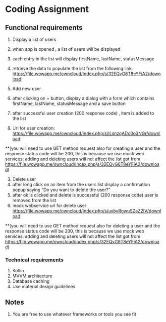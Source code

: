 # Coding Assignment #

## Functional requirements

1.	Display a list of users
  1.	when app is opened , a list of users will be displayed
  2.	each entry in the list will display firstName, lastName, statusMessage
  3.	retrieve the data to populate the list from the following link: https://file.wowapp.me/owncloud/index.php/s/32EQvG6T8eYFiA2/download

2.	Add new user
  1.	after clicking on + button, display a dialog with a form which contains firstName, lastName, statusMessage and a save button
  2.	after successful user creation (200 response code) , item is added to the list
  3.	Url for user creation: https://file.wowapp.me/owncloud/index.php/s/ILsnzqADc0o3NGr/download

**(you will need to use GET method request also for creating a user and the response status code will be 200, this is because we use mock web services; adding and deleting users will not affect the list got from https://file.wowapp.me/owncloud/index.php/s/32EQvG6T8eYFiA2/download)

3.	Delete user
  1.	after long click on an item from the users list display a confirmation popup saying “Do you want to delete the user?”
  2.	after ok is clicked and delete is successful (200 response code) user is removed from the list
  3.	mock webservice url for delete user: https://file.wowapp.me/owncloud/index.php/s/uvbyRgwuSZaZ2IV/download

**(you will need to use GET method request also for deleting a user and the response status code will be 200, this is because we use mock web services; adding and deleting users will not affect the list got from https://file.wowapp.me/owncloud/index.php/s/32EQvG6T8eYFiA2/download)


### Technical requirements

1. Kotlin
2. MVVM architecture
3. Database caching
4. Use material design guidelines


## Notes

1. You are free to use whatever frameworks or tools you see fit
